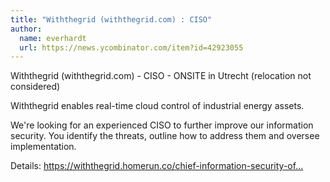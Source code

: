 ```yaml
---
title: "Withthegrid (withthegrid.com) : CISO"
author:
  name: everhardt
  url: https://news.ycombinator.com/item?id=42923055
---
```

Withthegrid (withthegrid.com) - CISO - ONSITE in Utrecht (relocation not considered)

Withthegrid enables real-time cloud control of industrial energy assets.

We&#x27;re looking for an experienced CISO to further improve our information security. You identify the threats, outline how to address them and oversee implementation.

Details: <a href="https:&#x2F;&#x2F;withthegrid.homerun.co&#x2F;chief-information-security-officer-ciso" rel="nofollow">https:&#x2F;&#x2F;withthegrid.homerun.co&#x2F;chief-information-security-of...</a>
<JobApplication />
